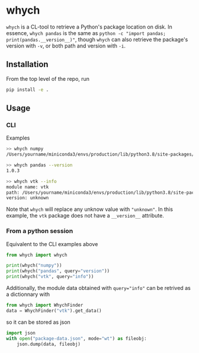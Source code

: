 # whych

`whych` is a CL-tool to retrieve a Python's package location on disk.
In essence, `whych pandas` is the same as `python -c "import pandas; print(pandas.__version__)"`, though `whych` can also retrieve the package's version with `-v`, or both path and version with `-i`.

## Installation

From the top level of the repo, run
```bash
pip install -e .
```

## Usage

### CLI

Examples
```bash
>> whych numpy
/Users/yourname/miniconda3/envs/production/lib/python3.8/site-packages/numpy/__init__.py

>> whych pandas --version
1.0.3

>> whych vtk --info
module name: vtk
path: /Users/yourname/miniconda3/envs/production/lib/python3.8/site-packages/vtkmodules/all.py
version: unknown
```
Note that `whych` will replace any unknow value with `"unknown"`.
In this example, the `vtk` package does not have a `__version__` attribute.

### From a python session

Equivalent to the CLI examples above
```python
from whych import whych

print(whych("numpy"))
print(whych("pandas", query="version"))
print(whych("vtk", query="info"))
```

Additionally, the module data obtained with `query="info"` can be retrived as a dictionnary with
```python
from whych import WhychFinder
data = WhychFinder("vtk").get_data()
```

so it can be stored as json
```python
import json
with open("package-data.json", mode="wt") as fileobj:
    json.dump(data, fileobj)
```
